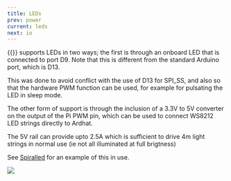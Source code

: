 ```yaml
---
title: LEDs
prev: power
current: leds
next: io
---
```


{{<ardhat>}} supports LEDs in two ways; the first is through an onboard LED that is connected to port D9. Note that this is different from the standard Arduino port, which is D13.

This was done to avoid conflict with the use of D13 for SPI_SS, and also so that the hardware PWM function can be used, for example for pulsating the LED in sleep mode.

The other form of support is through the inclusion of a 3.3V to 5V converter on the output of the Pi PWM pin, which can be used to connect WS8212 LED strings directly to Ardhat.

The 5V rail can provide upto 2.5A which is sufficient to drive 4m light strings in normal use (ie not all illuminated at full brigtness)

See [Spiralled](https://github.com/Ardhat/spiralLED) for an example of this in use.

<img align="center" src="/media/SpiralLED.jpg">
